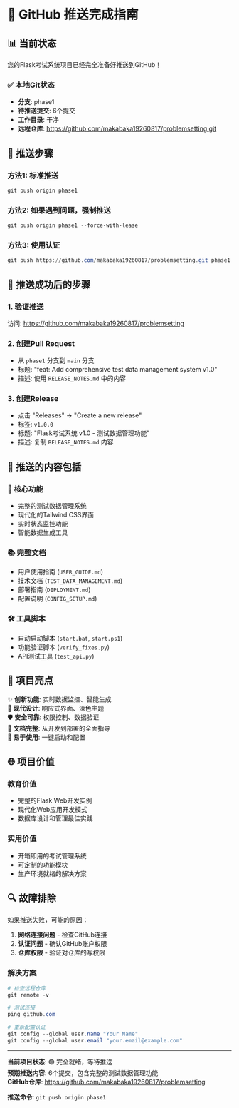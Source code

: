 # 🚀 GitHub 推送完成指南

## 📊 当前状态

您的Flask考试系统项目已经完全准备好推送到GitHub！

### ✅ 本地Git状态
- **分支**: phase1
- **待推送提交**: 6个提交
- **工作目录**: 干净
- **远程仓库**: https://github.com/makabaka19260817/problemsetting.git

## 🔧 推送步骤

### 方法1: 标准推送
```powershell
git push origin phase1
```

### 方法2: 如果遇到问题，强制推送
```powershell
git push origin phase1 --force-with-lease
```

### 方法3: 使用认证
```powershell
git push https://github.com/makabaka19260817/problemsetting.git phase1
```

## 🎯 推送成功后的步骤

### 1. 验证推送
访问: https://github.com/makabaka19260817/problemsetting

### 2. 创建Pull Request
- 从 `phase1` 分支到 `main` 分支
- 标题: "feat: Add comprehensive test data management system v1.0"
- 描述: 使用 `RELEASE_NOTES.md` 中的内容

### 3. 创建Release
- 点击 "Releases" → "Create a new release"
- 标签: `v1.0.0`
- 标题: "Flask考试系统 v1.0 - 测试数据管理功能"
- 描述: 复制 `RELEASE_NOTES.md` 内容

## 📁 推送的内容包括

### 🚀 核心功能
- 完整的测试数据管理系统
- 现代化的Tailwind CSS界面
- 实时状态监控功能
- 智能数据生成工具

### 📚 完整文档
- 用户使用指南 (`USER_GUIDE.md`)
- 技术文档 (`TEST_DATA_MANAGEMENT.md`)
- 部署指南 (`DEPLOYMENT.md`)
- 配置说明 (`CONFIG_SETUP.md`)

### 🛠️ 工具脚本
- 自动启动脚本 (`start.bat`, `start.ps1`)
- 功能验证脚本 (`verify_fixes.py`)
- API测试工具 (`test_api.py`)

## 🎉 项目亮点

✨ **创新功能**: 实时数据监控、智能生成  
🎨 **现代设计**: 响应式界面、深色主题  
🛡️ **安全可靠**: 权限控制、数据验证  
📖 **文档完整**: 从开发到部署的全面指导  
🔧 **易于使用**: 一键启动和配置  

## 🌐 项目价值

### 教育价值
- 完整的Flask Web开发实例
- 现代化Web应用开发模式
- 数据库设计和管理最佳实践

### 实用价值
- 开箱即用的考试管理系统
- 可定制的功能模块
- 生产环境就绪的解决方案

## 🔍 故障排除

如果推送失败，可能的原因：
1. **网络连接问题** - 检查GitHub连接
2. **认证问题** - 确认GitHub账户权限
3. **仓库权限** - 验证对仓库的写权限

### 解决方案
```powershell
# 检查远程仓库
git remote -v

# 测试连接
ping github.com

# 重新配置认证
git config --global user.name "Your Name"
git config --global user.email "your.email@example.com"
```

---

**当前项目状态**: 🟢 完全就绪，等待推送  
**预期推送内容**: 6个提交，包含完整的测试数据管理功能  
**GitHub仓库**: https://github.com/makabaka19260817/problemsetting

**推送命令**: `git push origin phase1`
